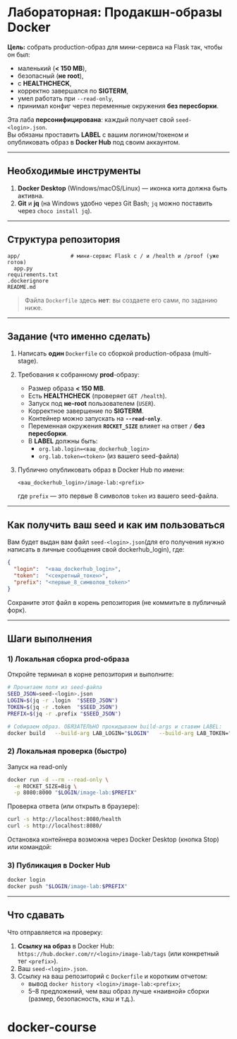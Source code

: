 # Лабораторная: Продакшн-образы Docker

**Цель:** собрать production-образ для мини-сервиса на Flask так, чтобы он был:
- маленький (**< 150 MB**),
- безопасный (**не root**),
- с **HEALTHCHECK**,
- корректно завершался по **SIGTERM**,
- умел работать при `--read-only`,
- принимал конфиг через переменные окружения **без пересборки**.

Эта лаба **персонифицирована**: каждый получает свой `seed-<login>.json`.  
Вы обязаны проставить **LABEL** с вашим логином/токеном и опубликовать образ в **Docker Hub** под своим аккаунтом.

---

## Необходимые инструменты

1. **Docker Desktop** (Windows/macOS/Linux) — иконка кита должна быть активна.  
2. **Git** и **jq** (на Windows удобно через Git Bash; `jq` можно поставить через `choco install jq`).

---

## Структура репозитория

```
app/                # мини-сервис Flask с / и /health и /proof (уже готов)
  app.py
requirements.txt
.dockerignore
README.md           
```

> Файла `Dockerfile` здесь **нет**: вы создаете его сами, по заданию ниже.

---

## Задание (что именно сделать)

1. Написать **один** `Dockerfile` со сборкой production-образа (multi-stage).
2. Требования к собранному **prod**-образу:
   - Размер образа **< 150 MB**.
   - Есть **HEALTHCHECK** (проверяет `GET /health`).
   - Запуск под **не-root** пользователем (`USER`).
   - Корректное завершение по **SIGTERM**.
   - Контейнер можно запускать на **`--read-only`**.
   - Переменная окружения **`ROCKET_SIZE`** влияет на ответ `/` **без пересборки**.
   - В **LABEL** должны быть:
     - `org.lab.login=<ваш_dockerhub_login>`
     - `org.lab.token=<token>` (из вашего seed-файла)

3. Публично опубликовать образ в Docker Hub по имени:
   ```
   <ваш_dockerhub_login>/image-lab:<prefix>
   ```
   где `prefix` — это первые 8 символов `token` из вашего seed-файла.

---

## Как получить ваш seed и как им пользоваться

Вам будет выдан вам файл `seed-<login>.json`(для его получения нужно написать в личные сообщения свой dockerhub_login), где:
```json
{
  "login":  "<ваш_dockerhub_login>",
  "token":  "<секретный_токен>",
  "prefix": "<первые_8_символов_token>"
}
```

Сохраните этот файл в корень репозитория (не коммитьте в публичный форк).

---

## Шаги выполнения

### 1) Локальная сборка prod-образа

Откройте терминал в корне репозитория и выполните:

```bash
# Прочитаем поля из seed-файла
SEED_JSON=seed-<login>.json
LOGIN=$(jq -r .login  "$SEED_JSON")
TOKEN=$(jq -r .token  "$SEED_JSON")
PREFIX=$(jq -r .prefix "$SEED_JSON")

# Собираем образ. ОБЯЗАТЕЛЬНО прокидываем build-args и ставим LABEL:
docker build   --build-arg LAB_LOGIN="$LOGIN"   --build-arg LAB_TOKEN="$TOKEN"   -t "$LOGIN/image-lab:$PREFIX" .
```

### 2) Локальная проверка (быстро)

Запуск на read-only

```bash
docker run -d --rm --read-only \
  -e ROCKET_SIZE=Big \
  -p 8080:8000 "$LOGIN/image-lab:$PREFIX"

```
Проверка ответа (или открыть в браузере):

```bash
curl -s http://localhost:8080/health
curl -s http://localhost:8080/

```
Остановка контейнера возможна через Docker Desktop (кнопка Stop) или командой:

### 3) Публикация в Docker Hub

```bash
docker login
docker push "$LOGIN/image-lab:$PREFIX"
```

---

## Что сдавать

Что отправляется на проверку:

1. **Ссылку на образ** в Docker Hub:  
   `https://hub.docker.com/r/<login>/image-lab/tags` (или конкретный тег `<prefix>`).
2. Ваш `seed-<login>.json`.
3. Ссылку на ваш репозиторий с `Dockerfile` и коротким отчетом:
   - вывод `docker history <login>/image-lab:<prefix>`;
   - 5–8 предложений, чем ваш образ лучше «наивной» сборки (размер, безопасность, кэш и т.д.).

# docker-course
